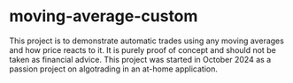 # moving-average-custom

This project is to demonstrate automatic trades using any moving averages and how price reacts to it. It is purely proof of concept and should not be taken as financial advice. This project was started in October 2024 as a passion project on algotrading in an at-home application.
